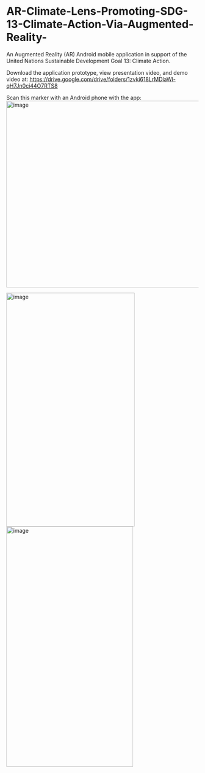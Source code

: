 # AR-Climate-Lens-Promoting-SDG-13-Climate-Action-Via-Augmented-Reality-
An Augmented Reality (AR) Android mobile application in support of the United Nations Sustainable Development Goal 13: Climate Action.

Download the application prototype, view presentation video, and demo video at: https://drive.google.com/drive/folders/1zvki618LrMDlaWl-qH7Jn0ci44O7RTS8

Scan this marker with an Android phone with the app:
<img width="780" height="487" alt="image" src="https://github.com/user-attachments/assets/c4c83769-7dc7-48bf-a538-03333424366e" />

<img width="336" height="610" alt="image" src="https://github.com/user-attachments/assets/c2961547-a5ff-4eb4-bd01-8cd5a650bdbf" />
<img width="332" height="627" alt="image" src="https://github.com/user-attachments/assets/7ea65796-d108-4c9c-bb97-8c5809c1d7bb" />
